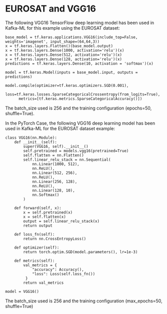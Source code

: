 # EUROSAT and VGG16

The following VGG16 TensorFlow deep learning model has been used in Kafka-ML for this example using the EUROSAT dataset:

```
base_model = tf.keras.applications.VGG16(include_top=False, weights='imagenet', input_shape=(64,64,3))
x = tf.keras.layers.Flatten()(base_model.output)
x = tf.keras.layers.Dense(1000, activation='relu')(x)
x = tf.keras.layers.Dense(512, activation='relu')(x)
x = tf.keras.layers.Dense(128, activation='relu')(x)
predictions = tf.keras.layers.Dense(10, activation = 'softmax')(x)

model = tf.keras.Model(inputs = base_model.input, outputs = predictions)

model.compile(optimizer=tf.keras.optimizers.SGD(0.001),
      loss=tf.keras.losses.SparseCategoricalCrossentropy(from_logits=True), 
      metrics=[tf.keras.metrics.SparseCategoricalAccuracy()])
```
The batch_size used is 256 and the training configuration (epochs=50, shuffle=True).

In the PyTorch Case, the following VGG16 deep learning model has been used in Kafka-ML for the EUROSAT dataset example:

```
class VGG16(nn.Module):
    def __init__(self):
        super(VGG16, self).__init__()
        self.pretrained = models.vgg16(pretrained=True)
        self.flatten = nn.Flatten()
        self.linear_relu_stack = nn.Sequential(
            nn.Linear(1000, 512),
            nn.ReLU(),
            nn.Linear(512, 256),
            nn.ReLU(),
            nn.Linear(256, 128),
            nn.ReLU(),
            nn.Linear(128, 10),
            nn.Softmax()
        )
        
    def forward(self, x):
        x = self.pretrained(x)
        x = self.flatten(x)
        output = self.linear_relu_stack(x)
        return output

    def loss_fn(self):
        return nn.CrossEntropyLoss()

    def optimizer(self):
        return torch.optim.SGD(model.parameters(), lr=1e-3)

    def metrics(self):
        val_metrics = {
            "accuracy": Accuracy(),
            "loss": Loss(self.loss_fn())
         }
        return val_metrics

model = VGG16()
```
The batch_size used is 256 and the training configuration (max_epochs=50, shuffle=True)